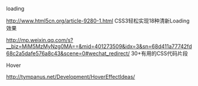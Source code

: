
loading

http://www.html5cn.org/article-9280-1.html CSS3轻松实现18种清新Loading效果

http://mp.weixin.qq.com/s?__biz=MjM5MzMyNzg0MA==&mid=401273509&idx=3&sn=68d411a77742fd68c2a5dafe576a8c43&scene=0#wechat_redirect/ 30+有用的CSS代码片段


Hover

http://tympanus.net/Development/HoverEffectIdeas/
